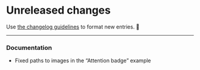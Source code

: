 # Unreleased changes

Use [the changelog guidelines](https://git.io/polaris-changelog-guidelines) to format new entries. 💜

---

### Documentation

- Fixed paths to images in the “Attention badge” example
